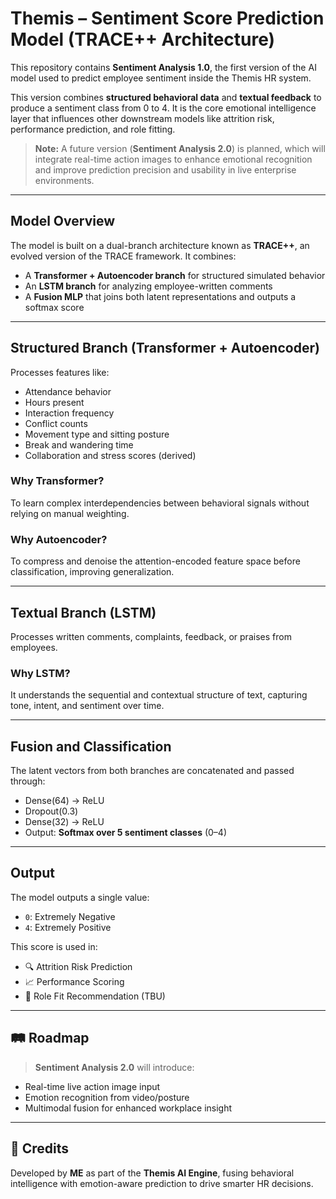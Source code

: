 # Themis – Sentiment Score Prediction Model (TRACE++ Architecture)

This repository contains **Sentiment Analysis 1.0**, the first version of the AI model used to predict employee sentiment inside the Themis HR system.

This version combines **structured behavioral data** and **textual feedback** to produce a sentiment class from 0 to 4. It is the core emotional intelligence layer that influences other downstream models like attrition risk, performance prediction, and role fitting.

>  **Note:** A future version (**Sentiment Analysis 2.0**) is planned, which will integrate real-time action images to enhance emotional recognition and improve prediction precision and usability in live enterprise environments.

---

##  Model Overview

The model is built on a dual-branch architecture known as **TRACE++**, an evolved version of the TRACE framework. It combines:

- A **Transformer + Autoencoder branch** for structured simulated behavior
- An **LSTM branch** for analyzing employee-written comments
- A **Fusion MLP** that joins both latent representations and outputs a softmax score

---

## Structured Branch (Transformer + Autoencoder)

Processes features like:
- Attendance behavior
- Hours present
- Interaction frequency
- Conflict counts
- Movement type and sitting posture
- Break and wandering time
- Collaboration and stress scores (derived)

### Why Transformer?
To learn complex interdependencies between behavioral signals without relying on manual weighting.

### Why Autoencoder?
To compress and denoise the attention-encoded feature space before classification, improving generalization.

---

##  Textual Branch (LSTM)

Processes written comments, complaints, feedback, or praises from employees.

### Why LSTM?
It understands the sequential and contextual structure of text, capturing tone, intent, and sentiment over time.

---

##  Fusion and Classification

The latent vectors from both branches are concatenated and passed through:

- Dense(64) → ReLU  
- Dropout(0.3)  
- Dense(32) → ReLU  
- Output: **Softmax over 5 sentiment classes** (0–4)

---

##  Output

The model outputs a single value:
- `0`: Extremely Negative  
- `4`: Extremely Positive

This score is used in:
- 🔍 Attrition Risk Prediction  
- 📈 Performance Scoring  
- 🔄 Role Fit Recommendation (TBU)

---

## 🛤️ Roadmap

> **Sentiment Analysis 2.0** will introduce:
- Real-time live action image input
- Emotion recognition from video/posture
- Multimodal fusion for enhanced workplace insight

---

## 📌 Credits

Developed by **ME** as part of the **Themis AI Engine**, fusing behavioral intelligence with emotion-aware prediction to drive smarter HR decisions.

